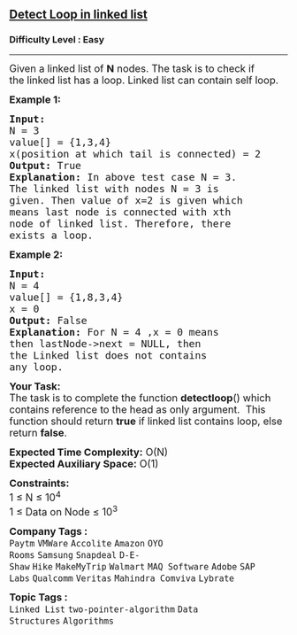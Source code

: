 <h2><a href="https://www.geeksforgeeks.org/problems/detect-loop-in-linked-list/1?page=1&status=solved&sortBy=submissions">Detect Loop in linked list</a></h2><h3>Difficulty Level : Easy</h3><hr><div class="problems_problem_content__Xm_eO"><p><span style="font-size: 18px;">Given a linked list of <strong>N</strong> nodes. The task is to check if the&nbsp;linked list has a loop. Linked list can contain&nbsp;self loop.</span></p>
<p><span style="font-size: 18px;"><strong>Example 1:</strong></span></p>
<pre><span style="font-size: 18px;"><strong>Input:
</strong>N = 3
value[] = {1,3,4}
x(position at which tail is connected) = 2
<strong>Output: </strong>True<strong>
Explanation: </strong>In above test case N = 3.
</span><span style="font-size: 18px;">The linked list with nodes N = 3 is
given. Then value of&nbsp;x=2 is given which
means last node is connected with xth
node of linked list. Therefore, there
exists a loop.</span></pre>
<p><span style="font-size: 18px;"><strong>Example 2:</strong></span></p>
<pre><span style="font-size: 18px;"><strong>Input:
</strong>N = 4
value[] = {1,8,3,4}
x = 0
<strong>Output: </strong>False<strong>
Explanation: </strong>For N = 4 ,x = 0 means
then lastNode-&gt;next = NULL, then
the&nbsp;Linked list does not contains
any loop.</span></pre>
<p><span style="font-size: 18px;"><strong>Your Task:</strong><br>The task is to complete the function <strong>detectloop</strong>() which contains reference to the head as only argument.&nbsp; This function should return <strong>true</strong>&nbsp;if linked list contains loop, else return <strong>false</strong>.</span></p>
<p><span style="font-size: 18px;"><strong>Expected Time Complexity:</strong>&nbsp;O(N)<br><strong>Expected Auxiliary Space:</strong>&nbsp;O(1)</span></p>
<p><span style="font-size: 18px;"><strong>Constraints:</strong></span><br><span style="font-size: 18px;">1 ≤ N ≤ 10<sup>4</sup><br>1 ≤ Data on Node ≤ 10<sup>3</sup></span></p></div><p><span style=font-size:18px><strong>Company Tags : </strong><br><code>Paytm</code>&nbsp;<code>VMWare</code>&nbsp;<code>Accolite</code>&nbsp;<code>Amazon</code>&nbsp;<code>OYO Rooms</code>&nbsp;<code>Samsung</code>&nbsp;<code>Snapdeal</code>&nbsp;<code>D-E-Shaw</code>&nbsp;<code>Hike</code>&nbsp;<code>MakeMyTrip</code>&nbsp;<code>Walmart</code>&nbsp;<code>MAQ Software</code>&nbsp;<code>Adobe</code>&nbsp;<code>SAP Labs</code>&nbsp;<code>Qualcomm</code>&nbsp;<code>Veritas</code>&nbsp;<code>Mahindra Comviva</code>&nbsp;<code>Lybrate</code>&nbsp;<br><p><span style=font-size:18px><strong>Topic Tags : </strong><br><code>Linked List</code>&nbsp;<code>two-pointer-algorithm</code>&nbsp;<code>Data Structures</code>&nbsp;<code>Algorithms</code>&nbsp;